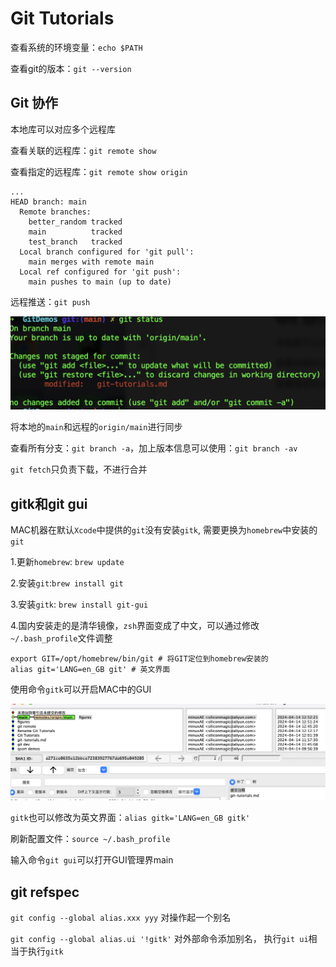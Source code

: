 # Git Tutorials

查看系统的环境变量：`echo $PATH`

查看git的版本：`git --version`

## Git 协作

本地库可以对应多个远程库

查看关联的远程库：`git remote show`

查看指定的远程库：`git remote show origin`

```
...
HEAD branch: main
  Remote branches:
    better_random tracked
    main          tracked
    test_branch   tracked
  Local branch configured for 'git pull':
    main merges with remote main
  Local ref configured for 'git push':
    main pushes to main (up to date)
```

远程推送：`git push`

<img src="figures/git-status.png" alt="git-status" style="zoom:70%;" />


将本地的`main`和远程的`origin/main`进行同步

查看所有分支：`git branch -a`，加上版本信息可以使用：`git branch -av`

`git fetch`只负责下载，不进行合并

## gitk和git gui

MAC机器在默认`Xcode`中提供的`git`没有安装`gitk`, 需要更换为`homebrew`中安装的`git`

1.更新`homebrew`: `brew update`

2.安装`git`:`brew install git`

3.安装`gitk`: `brew install git-gui`

4.国内安装走的是清华镜像，`zsh`界面变成了中文，可以通过修改`~/.bash_profile`文件调整

```
export GIT=/opt/homebrew/bin/git # 将GIT定位到homebrew安装的
alias git='LANG=en_GB git' # 英文界面
```

使用命令`gitk`可以开启MAC中的GUI

![gitk](figures/gitk.png)

`gitk`也可以修改为英文界面：`alias gitk='LANG=en_GB gitk'`

刷新配置文件：`source ~/.bash_profile`

输入命令`git gui`可以打开GUI管理界main

## git refspec

`git config --global alias.xxx yyy` 对操作起一个别名

`git config --global alias.ui '!gitk'` 对外部命令添加别名， 执行`git ui`相当于执行`gitk`





